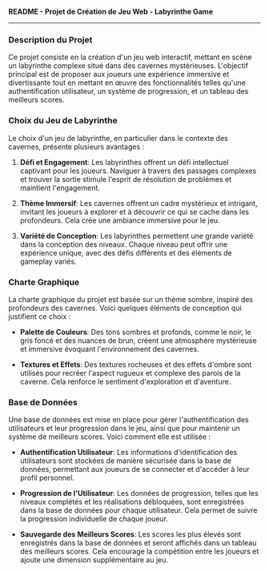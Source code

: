 
**README - Projet de Création de Jeu Web - Labyrinthe Game**

---

### Description du Projet

Ce projet consiste en la création d'un jeu web interactif, mettant en scène un labyrinthe complexe situé dans des cavernes mystérieuses. L'objectif principal est de proposer aux joueurs une expérience immersive et divertissante tout en mettant en œuvre des fonctionnalités telles qu'une authentification utilisateur, un système de progression, et un tableau des meilleurs scores.

### Choix du Jeu de Labyrinthe

Le choix d'un jeu de labyrinthe, en particulier dans le contexte des cavernes, présente plusieurs avantages :

1. **Défi et Engagement**: Les labyrinthes offrent un défi intellectuel captivant pour les joueurs. Naviguer à travers des passages complexes et trouver la sortie stimule l'esprit de résolution de problèmes et maintient l'engagement.
   
2. **Thème Immersif**: Les cavernes offrent un cadre mystérieux et intrigant, invitant les joueurs à explorer et à découvrir ce qui se cache dans les profondeurs. Cela crée une ambiance immersive pour le jeu.

3. **Variété de Conception**: Les labyrinthes permettent une grande variété dans la conception des niveaux. Chaque niveau peut offrir une expérience unique, avec des défis différents et des éléments de gameplay variés.

### Charte Graphique

La charte graphique du projet est basée sur un thème sombre, inspiré des profondeurs des cavernes. Voici quelques éléments de conception qui justifient ce choix :

- **Palette de Couleurs**: Des tons sombres et profonds, comme le noir, le gris foncé et des nuances de brun, créent une atmosphère mystérieuse et immersive évoquant l'environnement des cavernes.
  
- **Textures et Effets**: Des textures rocheuses et des effets d'ombre sont utilisés pour recréer l'aspect rugueux et complexe des parois de la caverne. Cela renforce le sentiment d'exploration et d'aventure.


### Base de Données

Une base de données est mise en place pour gérer l'authentification des utilisateurs et leur progression dans le jeu, ainsi que pour maintenir un système de meilleurs scores. Voici comment elle est utilisée :

- **Authentification Utilisateur**: Les informations d'identification des utilisateurs sont stockées de manière sécurisée dans la base de données, permettant aux joueurs de se connecter et d'accéder à leur profil personnel.
  
- **Progression de l'Utilisateur**: Les données de progression, telles que les niveaux complétés et les réalisations débloquées, sont enregistrées dans la base de données pour chaque utilisateur. Cela permet de suivre la progression individuelle de chaque joueur.
  
- **Sauvegarde des Meilleurs Scores**: Les scores les plus élevés sont enregistrés dans la base de données et seront affichés dans un tableau des meilleurs scores. Cela encourage la compétition entre les joueurs et ajoute une dimension supplémentaire au jeu.


